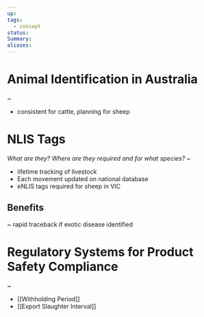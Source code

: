 ```yaml
---
up: 
tags:
  - concept
status: 
Summary:
aliases:
---
```

# Animal Identification in Australia
~
- consistent for cattle, planning for sheep

# NLIS Tags
*What are they? Where are they required and for what species?*
~
- lifetime tracking of livestock
- Each movement updated on national database
- eNLIS tags required for sheep in VIC
<!--SR:!2025-03-16,7,250-->

## Benefits
~
rapid traceback if exotic disease identified

# Regulatory Systems for Product Safety Compliance
~
- [[Withholding Period]]
- [[Export Slaughter Interval]]

